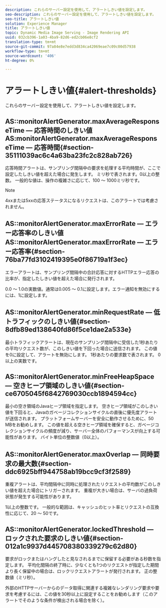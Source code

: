```yaml
---
description: これらのサーバー設定を使用して、アラートしきい値を設定します。
seo-description: これらのサーバー設定を使用して、アラートしきい値を設定します。
seo-title: アラートしきい値
solution: Experience Manager
title: アラートしきい値
topic: Dynamic Media Image Serving - Image Rendering API
uuid: 032cb396-1a03-4ba9-82d6-ed2cb06e8cf2
translation-type: tm+mt
source-git-commit: 97a84e8e7edd3d834ca42069eae7c09c00d57938
workflow-type: tm+mt
source-wordcount: '406'
ht-degree: 0%

---
```



# アラートしきい値{#alert-thresholds}

これらのサーバー設定を使用して、アラートしきい値を設定します。

## AS::monitorAlertGenerator.maxAverageResponseTime — 応答時間のしきい値AS:monitorAlertGenerator.maxAverageResponseTime — 応答時間{#section-35111039ac6c4a63ba23fc2c828ab726}

応答時間アラートは、サンプリング間隔中の要求を処理する平均時間が、ここで設定したしきい値を超えた場合に発生します。 ミリ秒で表されます。0以上の整数。 一般的な値は、操作の複雑さに応じて、100 ～ 1000ミリ秒です。

>[!NOTE]
>
>4xxまたは5xxの応答ステータスになるリクエストは、このアラートでは考慮されません。

## AS::monitorAlertGenerator.maxErrorRate — エラー応答率のしきい値AS::monitorAlertGenerator.maxErrorRate — エラー応答率{#section-76ba77fd3102419395e0f86719a1f3ec}

エラーアラートは、サンプリング間隔中の合計応答に対するHTTPエラー応答の比率が、指定したしきい値を超えた場合に発行されます。

0.0 ～ 1.0の実数値。通常は0.005 ～ 0.1に設定します。エラー通知を無効にするには、1に設定します。

## AS::monitorAlertGenerator.minRequestRate — 低トラフィックのしきい値{#section-8dfb89ed138640fd86f5ce1dae2a533e}

最小トラフィックアラートは、現在のサンプリング間隔中に受信した1秒あたりの平均リクエスト数が、このしきい値を下回った場合に送信されます。 この値を0に設定して、アラートを無効にします。 1秒あたりの要求数で表されます。 0以上の実数です。

## AS::monitorAlertGenerator.minFreeHeapSpace — 空きヒープ領域のしきい値{#section-ce6705045f6842769030ccb1894594cc}

最小の空き領域のJavaヒープ領域を指定します。 空きヒープ領域がこのしきい値を下回ると、Javaのガベージコレクションサイクルの直後に優先度アラートが送信されます。 プラットフォームサーバーを安全に動作させるために、50 MBをお勧めします。 この値を超える空きヒープ領域を確保すると、ガベージコレクションサイクルの頻度が減り、サーバー全体のパフォーマンスが向上する可能性があります。 バイト単位の整数値（0以上）。

## AS::monitorAlertGenerator.maxOverlap — 同時要求の最大数{#section-ddc6925bff944758ab19bcc9cf3f2589}

重複アラートは、平均間隔中に同時に処理されたリクエストの平均数がこのしきい値を超えた場合にトリガーされます。 重複が大きい場合は、サーバの過負荷状態が発生する可能性があります。

1以上の整数です。 一般的な範囲は、キャッシュのヒット率とリクエストの互換性に応じて、20 ～ 50です。

## AS::monitorAlertGenerator.lockedThreshold — ロックされた要求のしきい値{#section-012a1c9937d445708380339279c62d80}

要求がロックまたはハングしたと見なされるまでに保留する必要がある秒数を指定します。 平均化間隔の終了時に、少なくとも1つのリクエストが指定した期間より長く保留中の場合は、ロックリクエストアラートが発行されます。 正の整数値（ミリ秒）。

外部のHTTPサーバーからのデータ取得に関連する複雑なレンダリング要求や要求を考慮するには、この値を30秒以上に設定することをお勧めします（このアラートでそのような条件が検出される場合を除く）。
